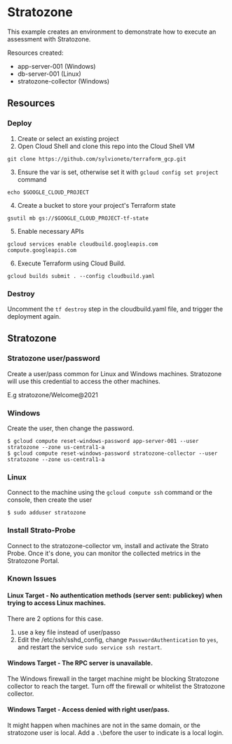 # Stratozone

This example creates an environment to demonstrate how to execute an assessment with Stratozone.

Resources created:
- app-server-001 (Windows)
- db-server-001 (Linux)
- stratozone-collector (Windows)

## Resources

### Deploy

1. Create or select an existing project
2. Open Cloud Shell and clone this repo into the Cloud Shell VM
```
git clone https://github.com/sylvioneto/terraform_gcp.git
```
3. Ensure the var is set, otherwise set it with `gcloud config set project` command
```
echo $GOOGLE_CLOUD_PROJECT
```

4. Create a bucket to store your project's Terraform state
```
gsutil mb gs://$GOOGLE_CLOUD_PROJECT-tf-state
```

5. Enable necessary APIs
```
gcloud services enable cloudbuild.googleapis.com compute.googleapis.com
```

6. Execute Terraform using Cloud Build.
```
gcloud builds submit . --config cloudbuild.yaml
```

### Destroy
Uncomment the `tf destroy` step in the cloudbuild.yaml file, and trigger the deployment again.


## Stratozone

### Stratozone user/password
Create a user/pass common for Linux and Windows machines. Stratozone will use this credential to access the other machines.

E.g stratozone/Welcome@2021

### Windows

Create the user, then change the password.
```
$ gcloud compute reset-windows-password app-server-001 --user stratozone --zone us-central1-a
$ gcloud compute reset-windows-password stratozone-collector --user stratozone --zone us-central1-a
```

### Linux
Connect to the machine using the `gcloud compute ssh` command or the console, then create the user
```
$ sudo adduser stratozone 
```

### Install Strato-Probe

Connect to the stratozone-collector vm, install and activate the Strato Probe.
Once it's done, you can monitor the collected metrics in the Stratozone Portal.


### Known Issues
#### Linux Target - No authentication methods (server sent: publickey) when trying to access Linux machines.  
There are 2 options for this case.
  1) use a key file instead of user/passo
  2) Edit the /etc/ssh/sshd_config, change `PasswordAuthentication` to `yes`, and restart the service `sudo service ssh restart`.

#### Windows Target - The RPC server is unavailable.  
The Windows firewall in the target machine might be blocking Stratozone collector to reach the target. Turn off the firewall or whitelist the Stratozone collector.

#### Windows Target - Access denied with right user/pass.
It might happen when machines are not in the same domain, or the stratozone user is local. Add a `.\`before the user to indicate is a local login.

